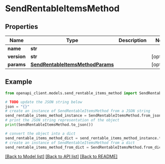 # SendRentableItemsMethod


## Properties

Name | Type | Description | Notes
------------ | ------------- | ------------- | -------------
**name** | **str** |  | 
**version** | **str** |  | [optional] 
**params** | [**SendRentableItemsMethodParams**](SendRentableItemsMethodParams.md) |  | [optional] 

## Example

```python
from openapi_client.models.send_rentable_items_method import SendRentableItemsMethod

# TODO update the JSON string below
json = "{}"
# create an instance of SendRentableItemsMethod from a JSON string
send_rentable_items_method_instance = SendRentableItemsMethod.from_json(json)
# print the JSON string representation of the object
print(SendRentableItemsMethod.to_json())

# convert the object into a dict
send_rentable_items_method_dict = send_rentable_items_method_instance.to_dict()
# create an instance of SendRentableItemsMethod from a dict
send_rentable_items_method_from_dict = SendRentableItemsMethod.from_dict(send_rentable_items_method_dict)
```
[[Back to Model list]](../README.md#documentation-for-models) [[Back to API list]](../README.md#documentation-for-api-endpoints) [[Back to README]](../README.md)


